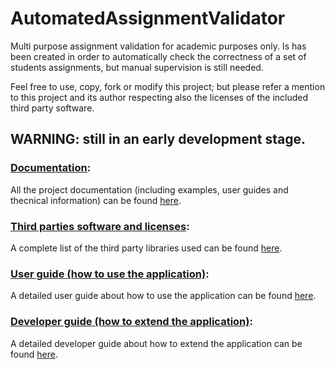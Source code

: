 # AutomatedAssignmentValidator
Multi purpose assignment validation for academic purposes only.
Is has been created in order to automatically check the correctness of a set of students assignments, but manual supervision is still needed.

Feel free to use, copy, fork or modify this project; but please refer a mention to this project and its author respecting also the licenses of the included third party software.

## WARNING: still in an early development stage.

### [Documentation](https://fherstk.github.io/AutomatedAssignmentValidator/):
All the project documentation (including examples, user guides and thecnical information) can be found [here](https://fherstk.github.io/AutomatedAssignmentValidator/).

### [Third parties software and licenses](https://fherstk.github.io/AutomatedAssignmentValidator/articles/credits.html):
A complete list of the third party libraries used can be found [here](https://fherstk.github.io/AutomatedAssignmentValidator/articles/credits.html).

### [User guide (how to use the application)](https://fherstk.github.io/AutomatedAssignmentValidator/articles/howto.html):
A detailed user guide about how to use the application can be found [here](https://fherstk.github.io/AutomatedAssignmentValidator/articles/howto.html).

### [Developer guide (how to extend the application)](https://fherstk.github.io/AutomatedAssignmentValidator/articles/extend.html):
A detailed developer guide about how to extend the application can be found [here](https://fherstk.github.io/AutomatedAssignmentValidator/articles/extend.html).